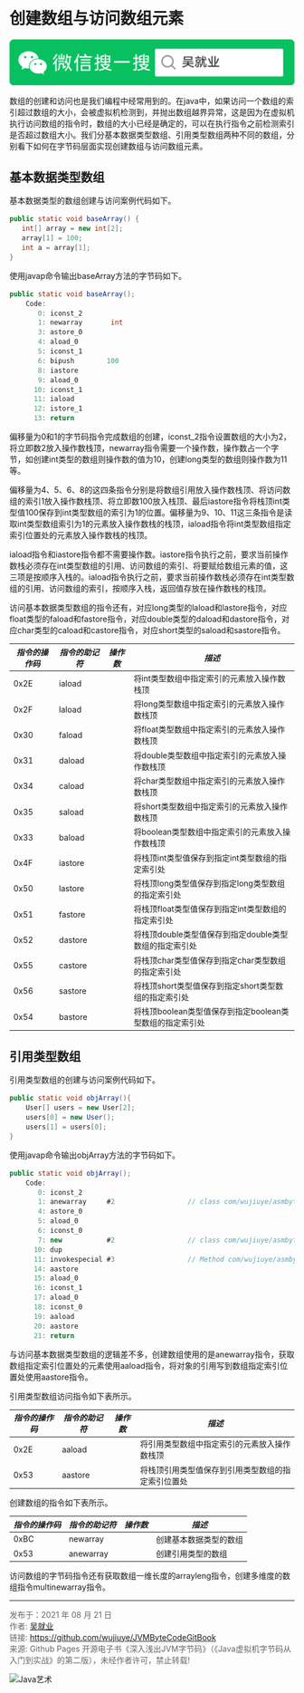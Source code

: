 # 创建数组与访问数组元素

![Java艺术](../qrcode/javaskill_qrcode_01.png)

数组的创建和访问也是我们编程中经常用到的。在java中，如果访问一个数组的索引超过数组的大小，会被虚拟机检测到，并抛出数组越界异常，这是因为在虚拟机执行访问数组的指令时，数组的大小已经是确定的，可以在执行指令之前检测索引是否超过数组大小。我们分基本数据类型数组、引用类型数组两种不同的数组，分别看下如何在字节码层面实现创建数组与访问数组元素。

## 基本数据类型数组

基本数据类型的数组创建与访问案例代码如下。

```java
public static void baseArray() {
   int[] array = new int[2];
   array[1] = 100;
   int a = array[1];
}
```

使用javap命令输出baseArray方法的字节码如下。

```java
public static void baseArray();
    Code:
       0: iconst_2
       1: newarray       int
       3: astore_0
       4: aload_0
       5: iconst_1
       6: bipush        100
       8: iastore
       9: aload_0
      10: iconst_1
      11: iaload
      12: istore_1
      13: return
```

偏移量为0和1的字节码指令完成数组的创建，iconst_2指令设置数组的大小为2，将立即数2放入操作数栈顶，newarray指令需要一个操作数，操作数占一个字节，如创建int类型的数组则操作数的值为10，创建long类型的数组则操作数为11等。

偏移量为4、5、6、8的这四条指令分别是将数组引用放入操作数栈顶、将访问数组的索引1放入操作数栈顶、将立即数100放入栈顶、最后iastore指令将栈顶int类型值100保存到int类型数组的索引为1的位置。偏移量为9、10、11这三条指令是读取int类型数组索引为1的元素放入操作数栈的栈顶，iaload指令将int类型数组指定索引位置处的元素放入操作数栈的栈顶。 

iaload指令和iastore指令都不需要操作数。iastore指令执行之前，要求当前操作数栈必须存在int类型数组的引用、访问数组的索引、将要赋给数组元素的值，这三项是按顺序入栈的。iaload指令执行之前，要求当前操作数栈必须存在int类型数组的引用、访问数组的索引，按顺序入栈，返回值存放在操作数栈的栈顶。

访问基本数据类型数组的指令还有，对应long类型的laload和lastore指令，对应float类型的faload和fastore指令，对应double类型的daload和dastore指令，对应char类型的caload和castore指令，对应short类型的saload和sastore指令。

| ***指令的操作码*** | ***指令的助记符*** | ***操作数*** | ***描述***                                               |
| ------------------ | ------------------ | ------------ | -------------------------------------------------------- |
| 0x2E               | iaload             |              | 将int类型数组中指定索引的元素放入操作数栈顶              |
| 0x2F               | laload             |              | 将long类型数组中指定索引的元素放入操作数栈顶             |
| 0x30               | faload             |              | 将float类型数组中指定索引的元素放入操作数栈顶            |
| 0x31               | daload             |              | 将double类型数组中指定索引的元素放入操作数栈顶           |
| 0x34               | caload             |              | 将char类型数组中指定索引的元素放入操作数栈顶             |
| 0x35               | saload             |              | 将short类型数组中指定索引的元素放入操作数栈顶            |
| 0x33               | baload             |              | 将boolean类型数组中指定索引的元素放入操作数栈顶          |
| 0x4F               | iastore            |              | 将栈顶int类型值保存到指定int类型数组的指定索引处         |
| 0x50               | lastore            |              | 将栈顶long类型值保存到指定long类型数组的指定索引处       |
| 0x51               | fastore            |              | 将栈顶float类型值保存到指定int类型数组的指定索引处       |
| 0x52               | dastore            |              | 将栈顶double类型值保存到指定double类型数组的指定索引处   |
| 0x55               | castore            |              | 将栈顶char类型值保存到指定char类型数组的指定索引处       |
| 0x56               | sastore            |              | 将栈顶short类型值保存到指定short类型数组的指定索引处     |
| 0x54               | bastore            |              | 将栈顶boolean类型值保存到指定boolean类型数组的指定索引处 |

## 引用类型数组

引用类型数组的创建与访问案例代码如下。

```java
public static void objArray(){
    User[] users = new User[2];
    users[0] = new User();
    users[1] = users[0];
}
```

使用javap命令输出objArray方法的字节码如下。

```java
public static void objArray();
    Code:
       0: iconst_2
       1: anewarray     #2                  // class com/wujiuye/asmbytecode/book/third/model/User
       4: astore_0
       5: aload_0
       6: iconst_0
       7: new           #2                  // class com/wujiuye/asmbytecode/book/third/model/User
      10: dup
      11: invokespecial #3                  // Method com/wujiuye/asmbytecode/book/third/model/User."<init>":()V
      14: aastore
      15: aload_0
      16: iconst_1
      17: aload_0
      18: iconst_0
      19: aaload
      20: aastore
      21: return
```

与访问基本数据类型数组的逻辑差不多，创建数组使用的是anewarray指令，获取数组指定索引位置处的元素使用aaload指令，将对象的引用写到数组指定索引位置处使用aastore指令。

引用类型数组访问指令如下表所示。

| ***指令的操作码*** | ***指令的助记符*** | ***操作数*** | ***描述***                                         |
| ------------------ | ------------------ | ------------ | -------------------------------------------------- |
| 0x2E               | aaload             |              | 将引用类型数组中指定索引的元素放入操作数栈顶       |
| 0x53               | aastore            |              | 将栈顶引用类型值保存到引用类型数组的指定索引位置处 |

创建数组的指令如下表所示。

| ***指令的操作码*** | ***指令的助记符*** | ***操作数*** | ***描述***             |
| ------------------ | ------------------ | ------------ | ---------------------- |
| 0xBC               | newarray           |              | 创建基本数据类型的数组 |
| 0x53               | anewarray          |              | 创建引用类型的数组     |

访问数组的字节码指令还有获取数组一维长度的arrayleng指令，创建多维度的数组指令multinewarray指令。

---

<font color= #666666>发布于：2021 年 08 月 21 日</font><br><font color= #666666>作者: [吴就业](https://www.wujiuye.com/)</font><br><font color= #666666>链接: https://github.com/wujiuye/JVMByteCodeGitBook</font><br><font color= #666666>来源: Github Pages 开源电子书《深入浅出JVM字节码》（《Java虚拟机字节码从入门到实战》的第二版），未经作者许可，禁止转载!</font><br>

![Java艺术](../qrcode/javaskill_qrcode_02.png)

